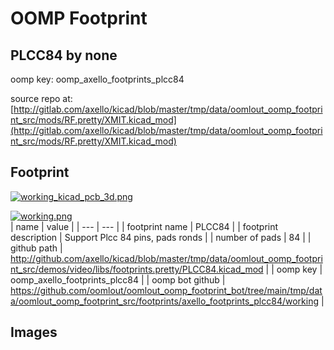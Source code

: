 # OOMP Footprint  
## PLCC84  by none  
  
oomp key: oomp_axello_footprints_plcc84  
  
source repo at: [http://gitlab.com/axello/kicad/blob/master/tmp/data/oomlout_oomp_footprint_src/mods/RF.pretty/XMIT.kicad_mod](http://gitlab.com/axello/kicad/blob/master/tmp/data/oomlout_oomp_footprint_src/mods/RF.pretty/XMIT.kicad_mod)  
## Footprint  
  
[![working_kicad_pcb_3d.png](working_kicad_pcb_3d_600.png)](working_kicad_pcb_3d.png)  
  
[![working.png](working_600.png)](working.png)  
| name | value | 
| --- | --- | 
| footprint name | PLCC84 | 
| footprint description | Support Plcc 84 pins, pads ronds | 
| number of pads | 84 | 
| github path | http://github.com/axello/kicad/blob/master/tmp/data/oomlout_oomp_footprint_src/demos/video/libs/footprints.pretty/PLCC84.kicad_mod | 
| oomp key | oomp_axello_footprints_plcc84 | 
| oomp bot github | https://github.com/oomlout/oomlout_oomp_footprint_bot/tree/main/tmp/data/oomlout_oomp_footprint_src/footprints/axello_footprints_plcc84/working | 
## Images  

